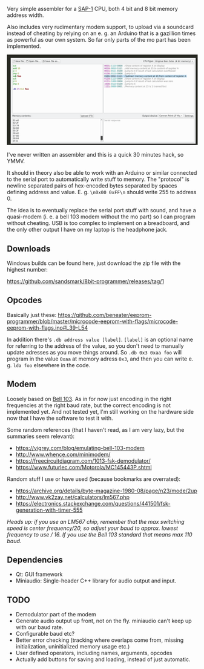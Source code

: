 Very simple assembler for a [SAP-1](https://www.amazon.com/Digital-Computer-Electronics-Albert-Malvino/dp/0028005945) CPU, both 4 bit and 8 bit memory address width.

Also includes very rudimentary modem support, to upload via a soundcard instead
of cheating by relying on an e. g. an Arduino that is a gazillion times as
powerful as our own system. So far only parts of the mo part has been
implemented.

![screenshot](/screenshot-2021-04-25.png)

I've never written an assembler and this is a quick 30 minutes hack, so YMMV.

It should in theory also be able to work with an Arduino or similar connected
to the serial port to automatically write stuff to memory. The "protocol" is
newline separated pairs of hex-encoded bytes separated by spaces defining
address and value. E. g. `\n0x00 0xFF\n` should write 255 to address 0.

The idea is to eventually replace the serial port stuff with sound, and have a
quasi-modem (i. e. a bell 103 modem without the mo part) so I can program
without cheating. USB is too complex to implement on a breadboard, and the only
other output I have on my laptop is the headphone jack.


Downloads
---------

Windows builds can be found here, just download the zip file with the highest number:

https://github.com/sandsmark/8bit-programmer/releases/tag/1

Opcodes
-------

Basically just these:
https://github.com/beneater/eeprom-programmer/blob/master/microcode-eeprom-with-flags/microcode-eeprom-with-flags.ino#L39-L54

In addition there's `.db address value [label]`. `[label]` is an optional name
for referring to the address of the value, so you don't need to manually update
adresses as you move things around. So `.db 0x3 0xaa foo` will program in the
value `0xaa` at memory adress `0x3`, and then you can write e. g. `lda foo`
elsewhere in the code.

Modem
-----

Loosely based on [Bell 103](https://en.wikipedia.org/wiki/Bell_103_modem). As
in for now just encoding in the right frequencies at the right baud rate, but
the correct encoding is not implemented yet. And not tested yet, I'm still
working on the hardware side now that I have the software to test it with.

Some random references (that I haven't read, as I am very lazy, but the
summaries seem relevant):
 - https://vigrey.com/blog/emulating-bell-103-modem
 - http://www.whence.com/minimodem/
 - https://freecircuitdiagram.com/1013-fsk-demodulator/
 - https://www.futurlec.com/Motorola/MC145443P.shtml


Random stuff I use or have used (because bookmarks are overrated):
 - https://archive.org/details/byte-magazine-1980-08/page/n23/mode/2up
 - http://www.vk2zay.net/calculators/lm567.php
 - https://electronics.stackexchange.com/questions/441501/fsk-generation-with-timer-555

*Heads up: if you use an LM567 chip, remember that the max switching speed is center frequency/20, so adjust your baud to approx. lowest frequency to use / 16. If you use the Bell 103 standard that means max 110 baud.*


Dependencies
------------

 - Qt: GUI framework
 - Miniaudio: Single-header C++ library for audio output and input.


TODO
----

- Demodulator part of the modem
- Generate audio output up front, not on the fly. miniaudio can't keep up with our baud rate.
- Configurable baud etc?
- Better error checking (tracking where overlaps come from, missing initialization, uninitialized memory usage etc.)
- User defined operators, including names, arguments, opcodes
- Actually add buttons for saving and loading, instead of just automatic.

